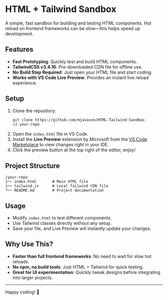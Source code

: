 # HTML + Tailwind Sandbox

A simple, fast sandbox for building and testing HTML components. Hot reload on frontend frameworks can be slow—this helps speed up development.

## Features
- **Fast Prototyping**: Quickly test and build HTML components.
- **TailwindCSS v3.4.16**: Pre-downloaded CDN file for offline use.
- **No Build Step Required**: Just open your HTML file and start coding.
- **Works with VS Code Live Preview**: Provides an instant live reload experience.

## Setup
1. Clone the repository:
   ```sh
   git clone https://github.com/mjavason/HTML-Tailwind-Sandbox
   cd your-repo
   ```
2. Open the `index.html` file in VS Code.
3. Install the **Live Preview** extension by Microsoft from the [VS Code Marketplace](https://marketplace.visualstudio.com/items?itemName=ms-vscode.live-server) to view changes right in your IDE.
4. Click the preview button at the top right of the editor, enjoy!

## Project Structure
```
/your-repo
├── index.html       # Main HTML file
├── tailwind.js      # Local Tailwind CDN file
└── README.md        # Project documentation
```

## Usage
- Modify `index.html` to test different components.
- Use Tailwind classes directly without any setup.
- Save your file, and Live Preview will instantly update your changes.

## Why Use This?
- **Faster than full frontend frameworks**: No need to wait for slow hot reloads.
- **No npm, no build tools**: Just HTML + Tailwind for quick testing.
- **Great for UI experimentation**: Quickly tweak designs before integrating into larger projects.

---
Happy coding! 🚀

